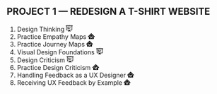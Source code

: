 ## PROJECT 1 — REDESIGN A T-SHIRT WEBSITE
1. Design Thinking ![](icons/course_icon.png)
2. Practice Empathy Maps ![](icons/workshop_icon.png)
3. Practice Journey Maps ![](icons/workshop_icon.png)
4. Visual Design Foundations ![](icons/course_icon.png)
5. Design Criticism ![](icons/course_icon.png)
6. Practice Design Criticism ![](icons/workshop_icon.png)
7. Handling Feedback as a UX Designer ![](icons/workshop_icon.png)
8. Receiving UX Feedback by Example ![](icons/workshop_icon.png)